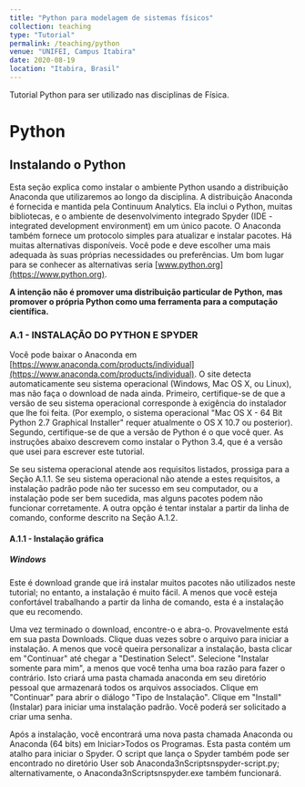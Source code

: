 ```yaml
---
title: "Python para modelagem de sistemas físicos"
collection: teaching
type: "Tutorial"
permalink: /teaching/python
venue: "UNIFEI, Campus Itabira"
date: 2020-08-19
location: "Itabira, Brasil"
---
```


Tutorial Python para ser utilizado nas disciplinas de Física.

Python
======

## Instalando o Python

Esta seção explica como instalar o ambiente Python usando a distribuição Anaconda que utilizaremos ao longo da disciplina. A distribuição Anaconda é fornecida e mantida pela Continuum Analytics. Ela inclui o Python, muitas bibliotecas, e o ambiente de desenvolvimento integrado Spyder (IDE - integrated development environment) em um único pacote. O Anaconda também fornece um protocolo simples para atualizar e instalar pacotes. Há muitas alternativas disponíveis. Você pode e deve escolher uma mais adequada às suas próprias necessidades ou preferências. Um bom lugar para se conhecer as alternativas seria [www.python.org](https://www.python.org).

**A intenção não é promover uma distribuição particular de Python, mas promover o própria Python como uma ferramenta para a computação científica.**

### A.1 - INSTALAÇÃO DO PYTHON E SPYDER

Você pode baixar o Anaconda em [https://www.anaconda.com/products/individual](https://www.anaconda.com/products/individual). O site detecta automaticamente seu sistema operacional (Windows, Mac OS X, ou Linux), mas não faça o download de nada ainda. Primeiro, certifique-se de que a versão de seu sistema operacional corresponde à exigência do instalador que lhe foi feita. (Por exemplo, o sistema operacional "Mac OS X - 64 Bit Python 2.7 Graphical Installer" requer atualmente o OS X 10.7 ou posterior). Segundo, certifique-se de que a versão de Python é o que você quer. As instruções abaixo descrevem como instalar o Python 3.4, que é a versão que usei para escrever este tutorial.

Se seu sistema operacional atende aos requisitos listados, prossiga para a Seção A.1.1. Se seu sistema operacional não atende a estes requisitos, a instalação padrão pode não ter sucesso em seu computador, ou a instalação pode ser bem sucedida, mas alguns pacotes podem não funcionar corretamente. A outra opção é tentar instalar a partir da linha de comando, conforme descrito na Seção A.1.2.

#### A.1.1 - Instalação gráfica



##### Windows

Este é download grande que irá instalar muitos pacotes não utilizados neste tutorial; no entanto, a instalação é muito fácil. A menos que você esteja confortável trabalhando a partir da linha de comando, esta é a instalação que eu recomendo.

Uma vez terminado o download, encontre-o e abra-o. Provavelmente está em sua pasta Downloads. Clique duas vezes sobre o arquivo para iniciar a instalação. A menos que você queira personalizar a instalação, basta clicar em "Continuar" até chegar a "Destination Select". Selecione "Instalar somente para mim", a menos que você tenha uma boa razão para fazer o contrário. Isto criará uma pasta chamada anaconda em seu diretório pessoal que armazenará todos os arquivos associados. Clique em "Continuar" para abrir o diálogo "Tipo de Instalação". Clique em "Install" (Instalar) para iniciar uma instalação padrão. Você poderá ser solicitado a criar uma senha.

Após a instalação, você encontrará uma nova pasta chamada Anaconda ou Anaconda (64 bits) em Iniciar>Todos os Programas. Esta pasta contém um atalho para iniciar o Spyder. O script que lança o Spyder também pode ser encontrado no diretório User sob Anaconda3nScriptsnspyder-script.py; alternativamente, o Anaconda3nScriptsnspyder.exe também funcionará.

